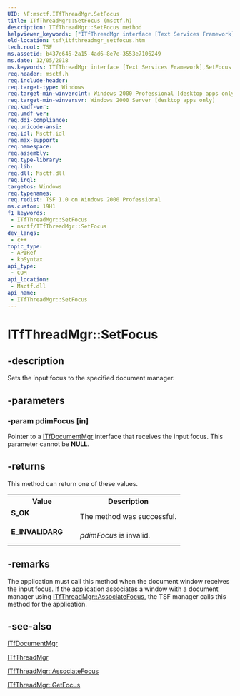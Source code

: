 ```yaml
---
UID: NF:msctf.ITfThreadMgr.SetFocus
title: ITfThreadMgr::SetFocus (msctf.h)
description: ITfThreadMgr::SetFocus method
helpviewer_keywords: ["ITfThreadMgr interface [Text Services Framework]","SetFocus method","ITfThreadMgr.SetFocus","ITfThreadMgr::SetFocus","SetFocus","SetFocus method [Text Services Framework]","SetFocus method [Text Services Framework]","ITfThreadMgr interface","_tsf_itfthreadmgr_setfocus_ref","msctf/ITfThreadMgr::SetFocus","tsf.itfthreadmgr_setfocus"]
old-location: tsf\itfthreadmgr_setfocus.htm
tech.root: TSF
ms.assetid: b437c646-2a15-4ad6-8e7e-3553e7106249
ms.date: 12/05/2018
ms.keywords: ITfThreadMgr interface [Text Services Framework],SetFocus method, ITfThreadMgr.SetFocus, ITfThreadMgr::SetFocus, SetFocus, SetFocus method [Text Services Framework], SetFocus method [Text Services Framework],ITfThreadMgr interface, _tsf_itfthreadmgr_setfocus_ref, msctf/ITfThreadMgr::SetFocus, tsf.itfthreadmgr_setfocus
req.header: msctf.h
req.include-header: 
req.target-type: Windows
req.target-min-winverclnt: Windows 2000 Professional [desktop apps only]
req.target-min-winversvr: Windows 2000 Server [desktop apps only]
req.kmdf-ver: 
req.umdf-ver: 
req.ddi-compliance: 
req.unicode-ansi: 
req.idl: Msctf.idl
req.max-support: 
req.namespace: 
req.assembly: 
req.type-library: 
req.lib: 
req.dll: Msctf.dll
req.irql: 
targetos: Windows
req.typenames: 
req.redist: TSF 1.0 on Windows 2000 Professional
ms.custom: 19H1
f1_keywords:
 - ITfThreadMgr::SetFocus
 - msctf/ITfThreadMgr::SetFocus
dev_langs:
 - c++
topic_type:
 - APIRef
 - kbSyntax
api_type:
 - COM
api_location:
 - Msctf.dll
api_name:
 - ITfThreadMgr::SetFocus
---
```


# ITfThreadMgr::SetFocus


## -description

Sets the input focus to the specified document manager.

## -parameters

### -param pdimFocus [in]

Pointer to a <a href="/windows/desktop/api/msctf/nn-msctf-itfdocumentmgr">ITfDocumentMgr</a> interface that receives the input focus. This parameter cannot be <b>NULL</b>.

## -returns

This method can return one of these values.

<table>
<tr>
<th>Value</th>
<th>Description</th>
</tr>
<tr>
<td width="40%">
<dl>
<dt><b>S_OK</b></dt>
</dl>
</td>
<td width="60%">
The method was successful.

</td>
</tr>
<tr>
<td width="40%">
<dl>
<dt><b>E_INVALIDARG</b></dt>
</dl>
</td>
<td width="60%">
<i>pdimFocus</i> is invalid.

</td>
</tr>
</table>

## -remarks

The application must call this method when the document window receives the input focus. If the application associates a window with a document manager using <a href="/windows/desktop/api/msctf/nf-msctf-itfthreadmgr-associatefocus">ITfThreadMgr::AssociateFocus</a>, the TSF manager calls this method for the application.

## -see-also

<a href="/windows/desktop/api/msctf/nn-msctf-itfdocumentmgr">ITfDocumentMgr
      </a>



<a href="/windows/desktop/api/msctf/nn-msctf-itfthreadmgr">ITfThreadMgr</a>



<a href="/windows/desktop/api/msctf/nf-msctf-itfthreadmgr-associatefocus">ITfThreadMgr::AssociateFocus
      </a>



<a href="/windows/desktop/api/msctf/nf-msctf-itfthreadmgr-getfocus">ITfThreadMgr::GetFocus
      </a>

